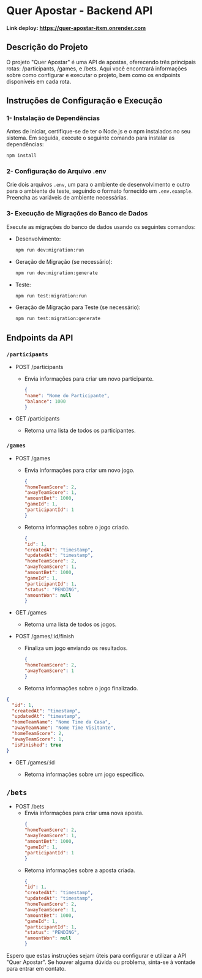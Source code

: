 
# Quer Apostar - Backend API

#### Link deploy: https://quer-apostar-itxm.onrender.com

## Descrição do Projeto
O projeto "Quer Apostar" é uma API de apostas, oferecendo três principais rotas: /participants, /games, e /bets. Aqui você encontrará informações sobre como configurar e executar o projeto, bem como os endpoints disponíveis em cada rota.

## Instruções de Configuração e Execução
### 1- Instalação de Dependências

Antes de iniciar, certifique-se de ter o Node.js e o npm instalados no seu sistema. Em seguida, execute o seguinte comando para instalar as dependências:

```bash 
npm install 
```

### 2- Configuração do Arquivo .env

Crie dois arquivos ```.env```, um para o ambiente de desenvolvimento e outro para o ambiente de teste, seguindo o formato fornecido em ```.env.example```. Preencha as variáveis de ambiente necessárias.

### 3- Execução de Migrações do Banco de Dados

Execute as migrações do banco de dados usando os seguintes comandos:

* Desenvolvimento:

    ```bash
    npm run dev:migration:run
    ```
* Geração de Migração (se necessário):

    ```bash
    npm run dev:migration:generate
    ```
* Teste:

    ```bash
    npm run test:migration:run
    ```
* Geração de Migração para Teste (se necessário):

    ```bash
    npm run test:migration:generate
    ```
## Endpoints da API
### ```/participants```

* POST /participants

    * Envia informações para criar um novo participante.
        ```json
        {
        "name": "Nome do Participante",
        "balance": 1000
        }
        ```
* GET /participants

    * Retorna uma lista de todos os participantes.

### ```/games```
* POST /games

    * Envia informações para criar um novo jogo.
        ```json
        {
        "homeTeamScore": 2,
        "awayTeamScore": 1,
        "amountBet": 1000,
        "gameId": 1,
        "participantId": 1
        }
        ```
    * Retorna informações sobre o jogo criado.
        ```json
        {
        "id": 1,
        "createdAt": "timestamp",
        "updatedAt": "timestamp",
        "homeTeamScore": 2,
        "awayTeamScore": 1,
        "amountBet": 1000,
        "gameId": 1,
        "participantId": 1,
        "status": "PENDING",
        "amountWon": null
        }
        ```
* GET /games

    * Retorna uma lista de todos os jogos.

* POST /games/:id/finish

    * Finaliza um jogo enviando os resultados.
        ```json
        {
        "homeTeamScore": 2,
        "awayTeamScore": 1
        }
        ```
    * Retorna informações sobre o jogo finalizado.
```json
{
  "id": 1,
  "createdAt": "timestamp",
  "updatedAt": "timestamp",
  "homeTeamName": "Nome Time da Casa",
  "awayTeamName": "Nome Time Visitante",
  "homeTeamScore": 2,
  "awayTeamScore": 1,
  "isFinished": true
}
```
* GET /games/:id

    * Retorna informações sobre um jogo específico.

## ```/bets```
* POST /bets
    * Envia informações para criar uma nova aposta.
        ```json
        {
        "homeTeamScore": 2,
        "awayTeamScore": 1,
        "amountBet": 1000,
        "gameId": 1,
        "participantId": 1
        }
        ```
    * Retorna informações sobre a aposta criada.
        ```json
        {
        "id": 1,
        "createdAt": "timestamp",
        "updatedAt": "timestamp",
        "homeTeamScore": 2,
        "awayTeamScore": 1,
        "amountBet": 1000,
        "gameId": 1,
        "participantId": 1,
        "status": "PENDING",
        "amountWon": null
        }
        ```

Espero que estas instruções sejam úteis para configurar e utilizar a API "Quer Apostar". Se houver alguma dúvida ou problema, sinta-se à vontade para entrar em contato.